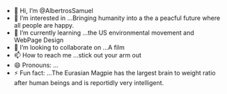 - 👋 Hi, I’m @AlbertrosSamuel
- 👀 I’m interested in ...Bringing humanity into a the a peacful future where all people are happy.
- 🌱 I’m currently learning ...the US environmental movement and WebPage Design  
- 💞️ I’m looking to collaborate on ...A film  
- 📫 How to reach me ...stick out your arm out
- 😄 Pronouns: ...
- ⚡ Fun fact: ...The Eurasian Magpie has the largest brain to weight ratio after human beings and is reportidly very intelligent.

<!---
AlbertrosSamuel/AlbertrosSamuel is a ✨ special ✨ repository because its `README.md` (this file) appears on your GitHub profile.
You can click the Preview link to take a look at your changes.
--->
